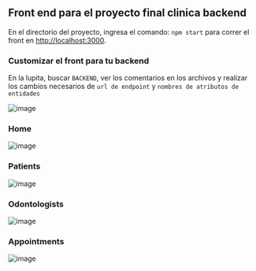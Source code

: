 ## Front end para el proyecto final clinica backend

En el directorio del proyecto, ingresa el comando: `npm start` para correr el front en [http://localhost:3000](http://localhost:3000).

### Customizar el front para tu backend

En la lupita, buscar `BACKEND`, ver los comentarios en los archivos y realizar los cambios necesarios de `url de endpoint` y `nombres de atributos de entidades`

![image](https://user-images.githubusercontent.com/55898995/177006076-756dc479-c21b-44bf-9395-ddd3ef471f4e.png)



### Home
![image](https://user-images.githubusercontent.com/55898995/177005988-c575be38-5b08-4307-9fe0-6656d8e8995d.png)

### Patients
![image](https://user-images.githubusercontent.com/55898995/177006005-92ad6b80-9301-48c9-a502-db0a24cd2993.png)

### Odontologists
![image](https://user-images.githubusercontent.com/55898995/177006014-47421e92-e63e-4e4e-9804-3e99771b402a.png)

### Appointments
![image](https://user-images.githubusercontent.com/55898995/177006037-59cc79a3-0caf-4071-bcf6-7167abe202d3.png)
